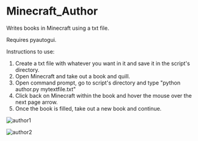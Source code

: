 # Minecraft_Author
Writes books in Minecraft using a txt file.

Requires pyautogui.

Instructions to use:

1. Create a txt file with whatever you want in it and save it in the script's directory.
2. Open Minecraft and take out a book and quill.
3. Open command prompt, go to script's directory and type "python author.py mytextfile.txt"
4. Click back on Minecraft within the book and hover the mouse over the next page arrow.
5. Once the book is filled, take out a new book and continue.


![author1](https://i.imgur.com/649EhbH.png)


![author2](https://i.imgur.com/b26qr9c.png)
